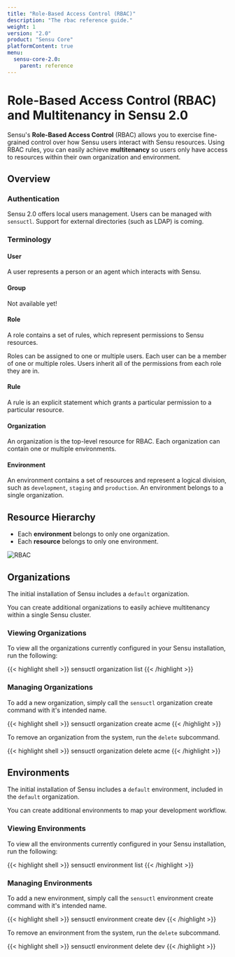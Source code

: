 ```yaml
---
title: "Role-Based Access Control (RBAC)"
description: "The rbac reference guide."
weight: 1
version: "2.0"
product: "Sensu Core"
platformContent: true
menu:
  sensu-core-2.0:
    parent: reference
---
```


# Role-Based Access Control (RBAC) and Multitenancy in Sensu 2.0

Sensu's **Role-Based Access Control** (RBAC) allows you to exercise fine-grained
control over how Sensu users interact with Sensu resources. Using RBAC
rules, you can easily achieve **multitenancy** so users only have access to
resources within their own organization and environment.

## Overview

### Authentication

Sensu 2.0 offers local users management. Users can be managed with `sensuctl`.
Support for external directories (such as LDAP) is coming.

### Terminology

#### User

A user represents a person or an agent which interacts with Sensu.

#### Group

Not available yet!

#### Role

A role contains a set of rules, which represent permissions to Sensu resources.

Roles can be assigned to one or multiple users. Each user can be a member of one
or multiple roles. Users inherit all of the permissions from each role they are
in.

#### Rule

A rule is an explicit statement which grants a particular permission to a
particular resource.

#### Organization

An organization is the top-level resource for RBAC. Each organization can
contain one or multiple environments.

#### Environment

An environment contains a set of resources and represent a logical division,
such as `development`, `staging` and `production`. An environment belongs to a
single organization.

## Resource Hierarchy

* Each **environment** belongs to only one organization.
* Each **resource** belongs to only one environment.

![RBAC](assets/rbac.png)

## Organizations

The initial installation of Sensu includes a `default` organization.

You can create additional organizations to easily achieve multitenancy within
a single Sensu cluster.

### Viewing Organizations
To view all the organizations currently configured in your Sensu installation,
run the following:

{{< highlight shell >}}
sensuctl organization list
{{< /highlight >}}

### Managing Organizations

To add a new organization, simply call the `sensuctl` organization create
command with it's intended name.

{{< highlight shell >}}
sensuctl organization create acme
{{< /highlight >}}

To remove an organization from the system, run the `delete` subcommand.

{{< highlight shell >}}
sensuctl organization delete acme
{{< /highlight >}}

## Environments

The initial installation of Sensu includes a `default` environment,
included in the `default` organization.

You can create additional environments to map your development workflow.

### Viewing Environments
To view all the environments currently configured in your Sensu installation,
run the following:

{{< highlight shell >}}
sensuctl environment list
{{< /highlight >}}

### Managing Environments

To add a new environment, simply call the `sensuctl` environment create
command with it's intended name.

{{< highlight shell >}}
sensuctl environment create dev
{{< /highlight >}}

To remove an environment from the system, run the `delete` subcommand.

{{< highlight shell >}}
sensuctl environment delete dev
{{< /highlight >}}
